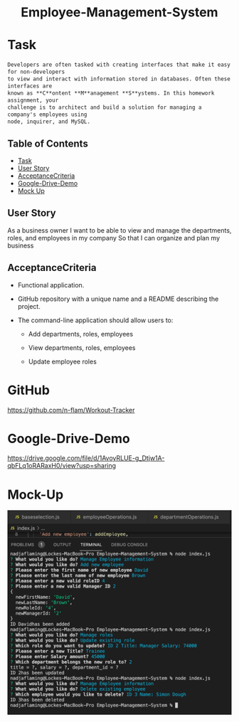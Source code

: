 <h1 align="center">Employee-Management-System</h1>

# Task
```
Developers are often tasked with creating interfaces that make it easy for non-developers
to view and interact with information stored in databases. Often these interfaces are
known as **C**ontent **M**anagement **S**ystems. In this homework assignment, your
challenge is to architect and build a solution for managing a company's employees using
node, inquirer, and MySQL.
```

## Table of Contents

* [Task](#Task)
* [User Story](#UserStory)
* [AcceptanceCriteria](#AcceptanceCriteria)
* [Google-Drive-Demo](#Google-Drive-Demo)
* [Mock Up](#mockup)

## User Story

As a business owner
I want to be able to view and manage the departments, roles, and employees
in my company
So that I can organize and plan my business

## AcceptanceCriteria

* Functional application.

* GitHub repository with a unique name and a README describing the project.

* The command-line application should allow users to:

  * Add departments, roles, employees

  * View departments, roles, employees

  * Update employee roles

# GitHub
https://github.com/n-flam/Workout-Tracker

# Google-Drive-Demo
https://drive.google.com/file/d/1AvoyRLUE-g_Dtjw1A-qbFLq1oRARaxH0/view?usp=sharing


# Mock-Up
![Alt text](https://github.com/n-flam/Employee-Management-System/blob/master/assets/mockup.png)

